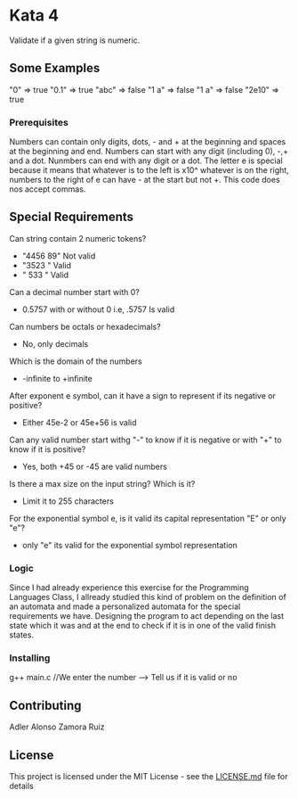 # Kata 4

Validate if a given string is numeric.

## Some Examples

"0" => true "0.1"  => true "abc" => false "1 a" => false "1 a" => false "2e10" => true

### Prerequisites

Numbers can contain only digits, dots, - and + at the beginning and spaces at the beginning and end. Numbers can start with any digit (including 0), -,+ and a dot. Nunmbers can end with any digit or a dot. The letter e is special because it means that whatever is to the left is x10^ whatever is on the right, numbers to the right of e can have - at the start but not +. This code does nos accept commas.

## Special Requirements

Can string contain 2 numeric tokens?
- "4456 89" Not valid
- "3523 " Valid
- " 533 " Valid

Can a decimal number start with 0?
- 0.5757 with or without 0 i.e, .5757 Is valid

Can numbers be octals or hexadecimals?
- No, only decimals

Which is the domain of the numbers
- -infinite to +infinite

After exponent e symbol, can it have a sign to represent if its negative or positive?
- Either 45e-2 or 45e+56 is valid

Can any valid number start withg "-" to know if it is negative or with "+" to know if it is positive?
- Yes, both +45 or -45 are valid numbers

Is there a max size on the input string? Which is it?
- Limit it to 255 characters

For the exponential symbol e, is it valid its capital representation "E" or only "e"?
- only "e" its valid for the exponential symbol representation

### Logic

Since I had already experience this exercise  for the Programming Languages Class, I allready studied this kind of problem on the definition of an automata and made a personalized automata for the special requirements we have. Designing the program to act depending on the last state which it was and at the end to check if it is in one of the valid finish states.


### Installing

g++ main.c
//We enter the number --> Tell us if it is valid or no
## Contributing

Adler Alonso Zamora Ruiz

## License

This project is licensed under the MIT License - see the [LICENSE.md](LICENSE.md) file for details